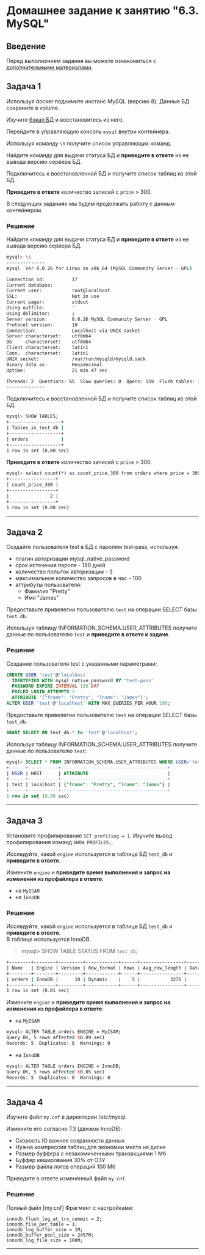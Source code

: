 # Домашнее задание к занятию "6.3. MySQL"

## Введение

Перед выполнением задания вы можете ознакомиться с 
[дополнительными материалами](https://github.com/netology-code/virt-homeworks/tree/master/additional/README.md).

## Задача 1

Используя docker поднимите инстанс MySQL (версию 8). Данные БД сохраните в volume.

Изучите [бэкап БД](https://github.com/netology-code/virt-homeworks/tree/master/06-db-03-mysql/test_data) и 
восстановитесь из него.

Перейдите в управляющую консоль `mysql` внутри контейнера.

Используя команду `\h` получите список управляющих команд.

Найдите команду для выдачи статуса БД и **приведите в ответе** из ее вывода версию сервера БД.

Подключитесь к восстановленной БД и получите список таблиц из этой БД.

**Приведите в ответе** количество записей с `price` > 300.

В следующих заданиях мы будем продолжать работу с данным контейнером.
### Решение  

Найдите команду для выдачи статуса БД и **приведите в ответе** из ее вывода версию сервера БД.  
```bash
mysql> \s
--------------
mysql  Ver 8.0.26 for Linux on x86_64 (MySQL Community Server - GPL)

Connection id:          17
Current database:
Current user:           root@localhost
SSL:                    Not in use
Current pager:          stdout
Using outfile:          ''
Using delimiter:        ;
Server version:         8.0.26 MySQL Community Server - GPL
Protocol version:       10
Connection:             Localhost via UNIX socket
Server characterset:    utf8mb4
Db     characterset:    utf8mb4
Client characterset:    latin1
Conn.  characterset:    latin1
UNIX socket:            /var/run/mysqld/mysqld.sock
Binary data as:         Hexadecimal
Uptime:                 21 min 47 sec

Threads: 2  Questions: 65  Slow queries: 0  Opens: 159  Flush tables: 3  Open tables: 77  Queries per second avg: 0.049
--------------
```  

Подключитесь к восстановленной БД и получите список таблиц из этой БД.
```bash
mysql> SHOW TABLES;
+-------------------+
| Tables_in_test_db |
+-------------------+
| orders            |
+-------------------+
1 row in set (0.00 sec)
```

**Приведите в ответе** количество записей с `price` > 300.
```bash
mysql> select count(*) as count_price_300 from orders where price = 300;
+-----------------+
| count_price_300 |
+-----------------+
|               2 |
+-----------------+
1 row in set (0.00 sec)
```


---

## Задача 2

Создайте пользователя test в БД c паролем test-pass, используя:
- плагин авторизации mysql_native_password
- срок истечения пароля - 180 дней 
- количество попыток авторизации - 3 
- максимальное количество запросов в час - 100
- аттрибуты пользователя:
    - Фамилия "Pretty"
    - Имя "James"

Предоставьте привелегии пользователю `test` на операции SELECT базы `test_db`.
    
Используя таблицу INFORMATION_SCHEMA.USER_ATTRIBUTES получите данные по пользователю `test` и 
**приведите в ответе к задаче**.

### Решение
Создание пользователя test с указанными параметрами:  
```sql
CREATE USER 'test'@'localhost'
  IDENTIFIED WITH mysql_native_password BY 'test-pass'
  PASSWORD EXPIRE INTERVAL 180 DAY
  FAILED_LOGIN_ATTEMPTS 3
  ATTRIBUTE '{"fname": "Pretty", "lname": "James"}';
ALTER USER 'test'@'localhost' WITH MAX_QUERIES_PER_HOUR 100;
```  
Предоставьте привелегии пользователю `test` на операции SELECT базы `test_db`.  
```sql
GRANT SELECT ON test_db.* to 'test'@'localhost';
```
Используя таблицу INFORMATION_SCHEMA.USER_ATTRIBUTES получите данные по пользователю `test`:
```sql
mysql> SELECT * FROM INFORMATION_SCHEMA.USER_ATTRIBUTES WHERE USER='test';
+------+-----------+---------------------------------------+
| USER | HOST      | ATTRIBUTE                             |
+------+-----------+---------------------------------------+
| test | localhost | {"fname": "Pretty", "lname": "James"} |
+------+-----------+---------------------------------------+
1 row in set (0.00 sec)
```
---

## Задача 3

Установите профилирование `SET profiling = 1`.
Изучите вывод профилирования команд `SHOW PROFILES;`.

Исследуйте, какой `engine` используется в таблице БД `test_db` и **приведите в ответе**.

Измените `engine` и **приведите время выполнения и запрос на изменения из профайлера в ответе**:
- на `MyISAM`
- на `InnoDB`


 ### Решение
 Исследуйте, какой `engine` используется в таблице БД `test_db` и **приведите в ответе**.  
 В таблице используется InnoDB.
>mysql> SHOW TABLE STATUS FROM `test_db`;
```bash
+--------+--------+---------+------------+------+----------------+-------------+-----------------+--------------+-----------+----------------+---------------------+-------------+------------+--------------------+----------+----------------+---------+
| Name   | Engine | Version | Row_format | Rows | Avg_row_length | Data_length | Max_data_length | Index_length | Data_free | Auto_increment | Create_time         | Update_time | Check_time | Collation          | Checksum | Create_options | Comment |
+--------+--------+---------+------------+------+----------------+-------------+-----------------+--------------+-----------+----------------+---------------------+-------------+------------+--------------------+----------+----------------+---------+
| orders | InnoDB |      10 | Dynamic    |    5 |           3276 |       16384 |               0 |            0 |         0 |              6 | 2021-10-02 17:25:06 | NULL        | NULL       | utf8mb4_0900_ai_ci |     NULL |                |         |
+--------+--------+---------+------------+------+----------------+-------------+-----------------+--------------+-----------+----------------+---------------------+-------------+------------+--------------------+----------+----------------+---------+
1 row in set (0.01 sec)
``` 
Измените `engine` и **приведите время выполнения и запрос на изменения из профайлера в ответе**:
- на `MyISAM`  
```bash
mysql> ALTER TABLE orders ENGINE = MyISAM;
Query OK, 5 rows affected (0.09 sec)
Records: 5  Duplicates: 0  Warnings: 0
```  
- на `InnoDB`
```bash
mysql> ALTER TABLE orders ENGINE = InnoDB;
Query OK, 5 rows affected (0.05 sec)
Records: 5  Duplicates: 0  Warnings: 0
```

---

## Задача 4 

Изучите файл `my.cnf` в директории /etc/mysql.

Измените его согласно ТЗ (движок InnoDB):
- Скорость IO важнее сохранности данных
- Нужна компрессия таблиц для экономии места на диске
- Размер буффера с незакомиченными транзакциями 1 Мб
- Буффер кеширования 30% от ОЗУ
- Размер файла логов операций 100 Мб

Приведите в ответе измененный файл `my.cnf`.

### Решение

Полный файл [my.cnf]
Фрагмент с настройками:
```
innodb_flush_log_at_trx_commit = 2;
innodb_file_per_table = 1;
innodb_log_buffer_size = 1M;
innodb_buffer_pool_size = 2457M;
innodb_log_file_size = 100M;
```

---